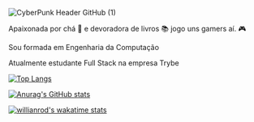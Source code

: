 
![CyberPunk Header GitHub (1)](https://user-images.githubusercontent.com/82115900/167969149-58ea0d40-6ac2-4973-8d72-f56396fae6e0.png)

Apaixonada por chá :tea: e devoradora de livros :books:
jogo uns gamers aí. :video_game:

Sou formada em Engenharia da Computação

Atualmente estudante Full Stack na empresa Trybe



[![Top Langs](https://github-readme-stats.vercel.app/api/top-langs/?username=ClairPenido)](https://github.com/ClairPenido/github-readme-stats)

[![Anurag's GitHub stats](https://github-readme-stats.vercel.app/api?username=ClairPenido)](https://github.com/ClairPenido/github-readme-stats)

[![willianrod's wakatime stats](https://github-readme-stats.vercel.app/api/wakatime?username=clair_penido)](https://github.com/anuraghazra/github-readme-stats)

<!--
**ClairPenido/ClairPenido** is a ✨ _special_ ✨ repository because its `README.md` (this file) appears on your GitHub profile.

Here are some ideas to get you started:

- 🔭 I’m currently working on ...
- 🌱 I’m currently learning ...
- 👯 I’m looking to collaborate on ...
- 🤔 I’m looking for help with ...
- 💬 Ask me about ...
- 📫 How to reach me: ...
- 😄 Pronouns: ...
- ⚡ Fun fact: ...
-->
